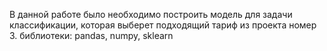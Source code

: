 В данной работе было необходимо построить модель для задачи классификации, которая выберет подходящий тариф из проекта номер 3.	
библиотеки: pandas, numpy, sklearn
